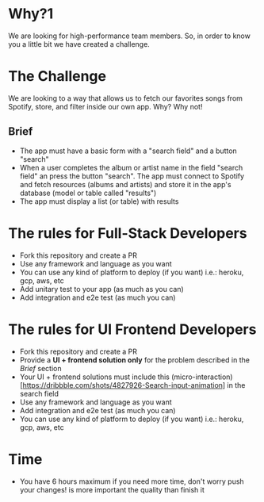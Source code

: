 # Why?1
We are looking for high-performance team members. So, in order to know you a little bit we have created a challenge.

# The Challenge
We are looking to a way that allows us to fetch our favorites songs from Spotify, store, and filter inside our own app. Why? Why not!

## Brief
- The app must have a basic form with a "search field" and a button "search"
- When a user completes the album or artist name in the field "search field" an press the button "search". The app must connect to Spotify and fetch resources (albums and artists)  and store it in the app's database (model or table called "results")
- The app must display a list (or table) with results
 
# The rules for Full-Stack Developers
- Fork this repository and create a PR
- Use any framework and language as you want
- You can use any kind of platform to deploy (if you want) i.e.: heroku, gcp, aws, etc
- Add unitary test to your app (as much as you can)
- Add integration and e2e test (as much you can)

# The rules for UI Frontend Developers
- Fork this repository and create a PR
- Provide a **UI + frontend solution only** for the problem described in the *Brief* section 
- Your UI + frontend solutions must include this (micro-interaction)[https://dribbble.com/shots/4827926-Search-input-animation] in the search field
- Use any framework and language as you want
- Add integration and e2e test (as much you can)
- You can use any kind of platform to deploy (if you want) i.e.: heroku, gcp, aws, etc


# Time
- You have 6 hours maximum if you need more time, don't worry push your changes! is more important the quality than finish it
